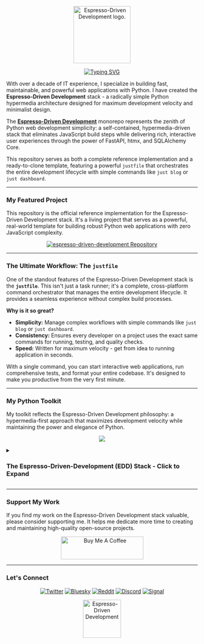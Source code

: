 <p align="center">
  <img src="https://github.com/dunamismax/espresso-driven-development/blob/main/shared/static/images/python-coffee.png" alt="Espresso-Driven Development logo." width="150"/>
</p>

<p align="center">
  <a href="https://github.com/dunamismax/espresso-driven-development">
    <img src="https://readme-typing-svg.demolab.com?font=Fira+Code&size=24&pause=1000&color=8B4513&center=true&vCenter=true&width=800&lines=IT+Director+%7C+Python+Developer;Creator+of+Espresso-Driven+Development;FastAPI+%2B+htmx+%2B+SQLAlchemy+Core;Zero+JavaScript%2C+Maximum+Velocity;Clone%2C+Configure%2C+and+Deploy!" alt="Typing SVG" />
  </a>
</p>

With over a decade of IT experience, I specialize in building fast, maintainable, and powerful web applications with Python. I have created the **Espresso-Driven Development** stack - a radically simple Python hypermedia architecture designed for maximum development velocity and minimalist design.

The **[Espresso-Driven Development](https://github.com/dunamismax/espresso-driven-development)** monorepo represents the zenith of Python web development simplicity: a self-contained, hypermedia-driven stack that eliminates JavaScript build steps while delivering rich, interactive user experiences through the power of FastAPI, htmx, and SQLAlchemy Core.

This repository serves as both a complete reference implementation and a ready-to-clone template, featuring a powerful `justfile` that orchestrates the entire development lifecycle with simple commands like `just blog` or `just dashboard`.

---

### My Featured Project

This repository is the official reference implementation for the Espresso-Driven Development stack. It's a living project that serves as a powerful, real-world template for building robust Python web applications with zero JavaScript complexity.

<p align="center">
  <a href="https://github.com/dunamismax/espresso-driven-development">
    <img src="https://github-readme-stats.vercel.app/api/pin/?username=dunamismax&repo=espresso-driven-development&theme=dracula&show_owner=true" alt="espresso-driven-development Repository" />
  </a>
</p>

---

### The Ultimate Workflow: The `justfile`

One of the standout features of the Espresso-Driven Development stack is the **`justfile`**. This isn't just a task runner; it's a complete, cross-platform command orchestrator that manages the entire development lifecycle. It provides a seamless experience without complex build processes.

**Why is it so great?**

- **Simplicity:** Manage complex workflows with simple commands like `just blog` or `just dashboard`.
- **Consistency:** Ensures every developer on a project uses the exact same commands for running, testing, and quality checks.
- **Speed:** Written for maximum velocity - get from idea to running application in seconds.

With a single command, you can start interactive web applications, run comprehensive tests, and format your entire codebase. It's designed to make you productive from the very first minute.

---

### My Python Toolkit

My toolkit reflects the Espresso-Driven Development philosophy: a hypermedia-first approach that maximizes development velocity while maintaining the power and elegance of Python.

<p align="center">
  <a href="https://skillicons.dev">
    <img src="https://skillicons.dev/icons?i=python,fastapi,sqlite,tailwind,html,css,linux,ubuntu" />
  </a>
</p>

<details>
<summary><h3>The Espresso-Driven-Development (EDD) Stack - Click to Expand</h3></summary>

# **The Espresso-Driven-Development (EDD) Stack**

---

This stack is engineered for maximum development velocity and minimalist design. It is for developers who want to move from idea to a running application with the fewest possible moving parts. By replacing the JavaScript build ecosystem and stripping away layers of abstraction, this stack uses a powerful, Python-centric hypermedia approach. The result is a radically simple, cohesive, and high-performance stack that is trivial to deploy and maintain.

---

### **Frontend: Hypermedia-Powered, No JS Build Step**

This frontend architecture is built on the principle of "HTML over the wire." It delivers rich, interactive user experiences by having the server handle logic and rendering, resulting in an incredibly simple and fast development loop.

- [**htmx**](https://htmx.org/docs/)
  - **Role:** Declarative Hypermedia Interactivity.
  - **Description:** The core of the frontend, htmx supercharges HTML with simple attributes, enabling dynamic server requests and page content swapping without writing JavaScript.
- [**Hyperscript**](https://hyperscript.org/docs/)
  - **Role:** Intuitive, Inline Event Handling.
  - **Description:** A companion to htmx for handling client-side behaviors. Its natural-language syntax allows for simple interactivity directly within HTML.
- [**Jinja Templates**](https://jinja.palletsprojects.com/en/3.1.x/)
  - **Role:** Powerful Server-Side HTML Rendering.
  - **Description:** The definitive templating engine for Python. Jinja constructs HTML on the server, weaving application data into templates sent to the browser.
- [**Tailwind CSS (via Play CDN)**](https://tailwindcss.com/docs/installation/play-cdn)
  - **Role:** Build-Free, Utility-First Styling.
  - **Description:** A complete, utility-first CSS framework for rapid UI development. The Play CDN provides full access to Tailwind in the browser, eliminating the need for `npm` or build steps.

---

### **Backend: High-Performance & Explicit**

This backend foundation is optimized for performance, developer ergonomics, and direct control, with a strong emphasis on Python's type-safety features.

- [**FastAPI**](https://fastapi.tiangolo.com/)
  - **Role:** Modern Python Web Framework.
  - **Description:** A high-performance framework for building APIs with Python, based on standard type hints. It serves the hypermedia-driven frontend with automatic data validation and documentation.
- [**SQLAlchemy Core**](https://docs.sqlalchemy.org/en/20/core/)
  - **Role:** Powerful SQL Expression Toolkit.
  - **Description:** Provides the full power of SQL through a Pythonic expression language, offering direct and granular control over database interactions.
- [**Uvicorn**](https://www.uvicorn.org/)
  - **Role:** Lightning-Fast ASGI Server.
  - **Description:** A high-performance ASGI server that acts as the production-ready engine for your FastAPI application, serving requests with incredible speed.
- [**Pydantic V2**](https://docs.pydantic.dev/latest/)
  - **Role:** Bulletproof Data Validation.
  - **Description:** Guarantees data integrity using Python type hints to validate, parse, and serialize data, integrating seamlessly with FastAPI.

---

### **Data & Background Processing: Lean & Self-Contained**

This data layer is designed for ultimate simplicity, with zero external service dependencies.

- [**SQLite**](https://www.sqlite.org/docs.html)
  - **Role:** Zero-Configuration Embedded Database.
  - **Description:** A self-contained, file-based SQL database that requires no setup or administration, ideal for rapid prototyping and simple deployments.
- [**FastAPI BackgroundTasks**](https://fastapi.tiangolo.com/tutorial/background-tasks/)
  - **Role:** Simple, In-Process Task Execution.
  - **Description:** For "fire-and-forget" operations that run in the background after a response is sent, requiring no external dependencies like message brokers or worker processes.

---

### **Development Workflow: Modern & Fast**

A cutting-edge Python development environment emphasizing speed, consistency, and an efficient developer experience.

- [**uv**](https://docs.astral.sh/uv/)
  - **Role:** All-in-One Python Project & Package Manager.
  - **Description:** An extremely fast tool, written in Rust, that replaces pip and venv, providing a significant speedup for dependency management.
- [**Ruff**](https://docs.astral.sh/ruff/)
  - **Role:** Blazing-Fast Python Linter & Formatter.
  - **Description:** Combines the functionality of tools like Flake8, isort, and Black into one Rust-powered binary for near-instantaneous feedback.
- [**mypy**](https://mypy.readthedocs.io/en/stable/)
  - **Role:** Static Type Checker for Error Prevention.
  - **Description:** The standard static type checker for Python, analyzing code to catch type-related errors before runtime.
- [**just**](https://github.com/casey/just)
  - **Role:** A Modern Command Runner.
  - **Description:** A simple tool for saving and running project-specific commands, acting as a modern, cross-platform alternative to `make`.

---

### **Authentication & Security: Lean & Controlled**

A direct and transparent approach to security, providing full control over the authentication flow.

- [**FastAPI Middleware & Dependencies**](https://fastapi.tiangolo.com/tutorial/middleware/)
  - **Role:** Custom Session-Based Authentication.
  - **Description:** Build a lean authentication system using FastAPI's own tools. Middleware can create a secure, cookie-based session, and dependencies can protect specific routes.
- [**passlib[bcrypt]**](https://passlib.readthedocs.io/en/stable/)
  - **Role:** Industry-Standard Password Hashing.
  - **Description:** A crucial library for protecting user credentials by providing a simple and secure way to hash and verify passwords using the bcrypt algorithm.

---

### **Deployment & Operations: Minimalist & Self-Hosted**

A lightweight, secure, and fully self-reliant deployment architecture designed for simplicity and control.

- [**Alpine Linux**](https://docs.alpinelinux.org/user-handbook/overview/)
  - **Role:** Secure & Minimalist Host OS.
  - **Description:** A security-focused and resource-efficient Linux distribution that serves as an ideal small-footprint base for your application.
- [**Caddy**](https://caddyserver.com/docs/)
  - **Role:** Zero-Effort HTTPS Web Server.
  - **Description:** A powerful web server providing automatic HTTPS certificate provisioning and renewal, serving as a secure reverse proxy with minimal configuration.
- [**systemd**](https://www.freedesktop.org/software/systemd/man/systemd.service.html)
  - **Role:** Native Process Management.
  - **Description:** The init system in most modern Linux distributions. Use simple `.service` files to manage the Uvicorn process, ensuring it runs on startup and restarts automatically.
- [**Python `logging` Module**](https://docs.python.org/3/library/logging.html)
  - **Role:** Dependency-Free Application Logging.
  - **Description:** The standard Python library for emitting event logs from your application, configurable to write to standard output or files.

</details>

---

### Support My Work

If you find my work on the Espresso-Driven Development stack valuable, please consider supporting me. It helps me dedicate more time to creating and maintaining high-quality open-source projects.

<p align="center">
  <a href="https://www.buymeacoffee.com/dunamismax" target="_blank"><img src="https://cdn.buymeacoffee.com/buttons/v2/default-yellow.png" alt="Buy Me A Coffee" style="height: 60px !important;width: 217px !important;" ></a>
</p>

---

### Let's Connect

<p align="center">
  <a href="https://twitter.com/dunamismax" target="_blank"><img src="https://img.shields.io/badge/Twitter-%231DA1F2.svg?&style=for-the-badge&logo=twitter&logoColor=white" alt="Twitter"></a>
  <a href="https://bsky.app/profile/dunamismax.bsky.social" target="_blank"><img src="https://img.shields.io/badge/Bluesky-blue?style=for-the-badge&logo=bluesky&logoColor=white" alt="Bluesky"></a>
  <a href="https://reddit.com/user/dunamismax" target="_blank"><img src="https://img.shields.io/badge/Reddit-%23FF4500.svg?&style=for-the-badge&logo=reddit&logoColor=white" alt="Reddit"></a>
  <a href="https://discord.com/users/dunamismax" target="_blank"><img src="https://img.shields.io/badge/Discord-dunamismax-7289DA.svg?style=for-the-badge&logo=discord&logoColor=white" alt="Discord"></a>
  <a href="https://signal.me/#p/+dunamismax.66" target="_blank"><img src="https://img.shields.io/badge/Signal-dunamismax.66-3A76F0.svg?style=for-the-badge&logo=signal&logoColor=white" alt="Signal"></a>
</p>

<p align="center">
    <img src="https://github.com/dunamismax/espresso-driven-development/blob/main/shared/static/images/python-coffee.png" alt="Espresso-Driven Development" width="100"/>
</p>
